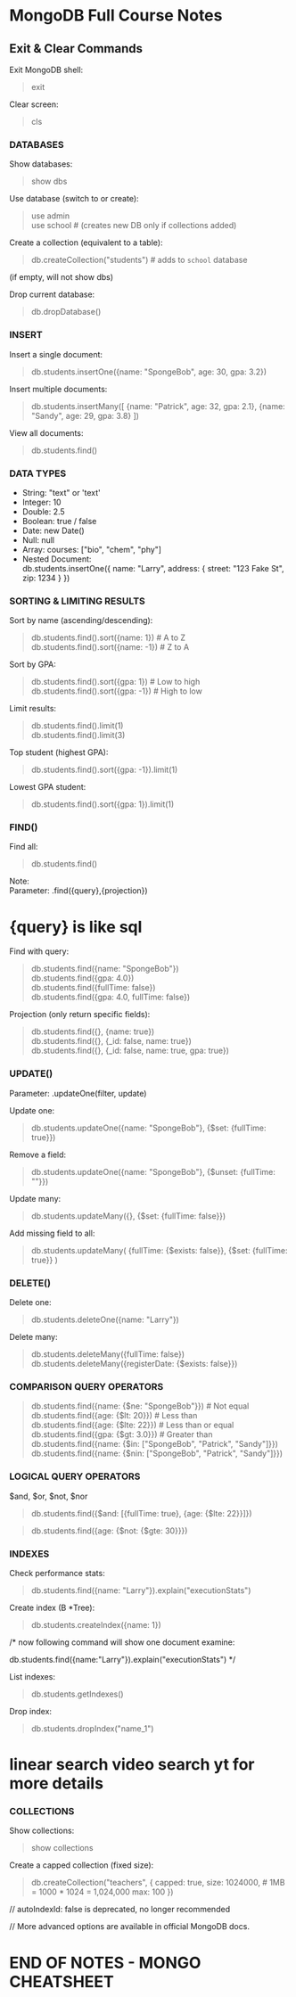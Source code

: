 #           MongoDB Full Course Notes       #

## Exit & Clear Commands ##

Exit MongoDB shell:
> exit

Clear screen:
> cls


###   DATABASES   ###

Show databases:
> show dbs

Use database (switch to or create):
> use admin  
> use school   # (creates new DB only if collections added)

Create a collection (equivalent to a table):
> db.createCollection("students")  # adds to `school` database

(if empty, will not show dbs)

Drop current database:
> db.dropDatabase()


###    INSERT     ###

Insert a single document:
> db.students.insertOne({name: "SpongeBob", age: 30, gpa: 3.2})

Insert multiple documents:
> db.students.insertMany([
    {name: "Patrick", age: 32, gpa: 2.1},
    {name: "Sandy", age: 29, gpa: 3.8}
])

View all documents:
> db.students.find()


###   DATA TYPES     ###

- String:           "text" or 'text'
- Integer:          10
- Double:           2.5
- Boolean:          true / false
- Date:             new Date()
- Null:             null
- Array:            courses: ["bio", "chem", "phy"]
- Nested Document:  
  db.students.insertOne({
    name: "Larry",
    address: {
        street: "123 Fake St",
        zip: 1234
    }
  })


###  SORTING & LIMITING RESULTS ###

Sort by name (ascending/descending):
> db.students.find().sort({name: 1})     # A to Z  
> db.students.find().sort({name: -1})    # Z to A

Sort by GPA:
> db.students.find().sort({gpa: 1})      # Low to high  
> db.students.find().sort({gpa: -1})     # High to low

Limit results:
> db.students.find().limit(1)  
> db.students.find().limit(3)

Top student (highest GPA):
> db.students.find().sort({gpa: -1}).limit(1)

Lowest GPA student:
> db.students.find().sort({gpa: 1}).limit(1)


###     FIND()       ###

Find all:
> db.students.find()

Note:  
Parameter: .find({query},{projection})  
# {query} is like sql

Find with query:
> db.students.find({name: "SpongeBob"})  
> db.students.find({gpa: 4.0})  
> db.students.find({fullTime: false})  
> db.students.find({gpa: 4.0, fullTime: false})

Projection (only return specific fields):
> db.students.find({}, {name: true})  
> db.students.find({}, {_id: false, name: true})  
> db.students.find({}, {_id: false, name: true, gpa: true})


###    UPDATE()       ###

Parameter: .updateOne(filter, update)

Update one:
> db.students.updateOne({name: "SpongeBob"}, {$set: {fullTime: true}})

Remove a field:
> db.students.updateOne({name: "SpongeBob"}, {$unset: {fullTime: ""}})

Update many:
> db.students.updateMany({}, {$set: {fullTime: false}})

Add missing field to all:
> db.students.updateMany(
    {fullTime: {$exists: false}},
    {$set: {fullTime: true}}
)


###    DELETE()      ###

Delete one:
> db.students.deleteOne({name: "Larry"})

Delete many:
> db.students.deleteMany({fullTime: false})  
> db.students.deleteMany({registerDate: {$exists: false}})


###  COMPARISON QUERY OPERATORS  ###

> db.students.find({name: {$ne: "SpongeBob"}})   # Not equal  
> db.students.find({age: {$lt: 20}})             # Less than  
> db.students.find({age: {$lte: 22}})            # Less than or equal  
> db.students.find({gpa: {$gt: 3.0}})            # Greater than  
> db.students.find({name: {$in: ["SpongeBob", "Patrick", "Sandy"]}})  
> db.students.find({name: {$nin: ["SpongeBob", "Patrick", "Sandy"]}})


### LOGICAL QUERY OPERATORS    ###

$and, $or, $not, $nor

> db.students.find({$and: [{fullTime: true}, {age: {$lte: 22}}]})

> db.students.find({age: {$not: {$gte: 30}}})

###   INDEXES     ###

Check performance stats:
> db.students.find({name: "Larry"}).explain("executionStats")

Create index (B *Tree):
> db.students.createIndex({name: 1})

/*
now following command will show one document examine:

db.students.find({name:"Larry"}).explain("executionStats")
*/

List indexes:
> db.students.getIndexes()

Drop index:
> db.students.dropIndex("name_1")

# linear search video search yt for more details

###  COLLECTIONS     ###

Show collections:
> show collections

Create a capped collection (fixed size):
> db.createCollection("teachers", {
    capped: true,
    size: 1024000,     # 1MB = 1000 * 1024 = 1,024,000
    max: 100
})

// autoIndexId: false is deprecated, no longer recommended

// More advanced options are available in official MongoDB docs.

#        END OF NOTES - MONGO CHEATSHEET     #
